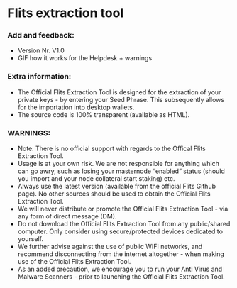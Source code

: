 # Flits extraction tool

### Add and feedback:
 * Version Nr. V1.0 
 * GIF how it works for the Helpdesk + warnings

### Extra information:
* The Official Flits Extraction Tool is designed for the extraction of your private keys - by entering your Seed Phrase. This subsequently allows for the importation into desktop wallets.
* The source code is 100% transparent (available as HTML).

### WARNINGS:
* Note: There is no official support with regards to the Offical Flits Extraction Tool.
* Usage is at your own risk. We are not responsible for anything which can go awry, such as losing your masternode “enabled” status (should you import and your node collateral start staking) etc. 
* Always use the latest version (available from the official Flits Github page). No other sources should be used to obtain the Official Flits Extraction Tool.
* We will never distribute or promote the Official Flits Extraction Tool - via any form of direct message (DM). 
* Do not download the Official Flits Extraction Tool from any public/shared computer. Only consider using secure/protected devices dedicated to yourself.
* We further advise against the use of public WIFI networks, and recommend disconnecting from the internet altogether - when making use of the Official Flits Extraction Tool.
* As an added precaution, we encourage you to run your Anti Virus and Malware Scanners - prior to launching the Official Flits Extraction Tool.
